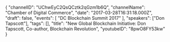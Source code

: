 {
    "channelID": "UChwEyC2QsQCztk2qGzm1b6Q",
    "channelName": "Chamber of Digital Commerce",
    "date": "2017-03-28T16:31:18.000Z",
    "draft": false,
    "events": [
        "DC Blockchain Summit 2017"
    ],
    "speakers": ["Don Tapscott"],
    "tags": [],
    "title": "New Global Blockchain Initiative: Don Tapscott, Co-author, Blockchain Revolution",
    "youtubeID": "8pwO8FY53kw"
}
